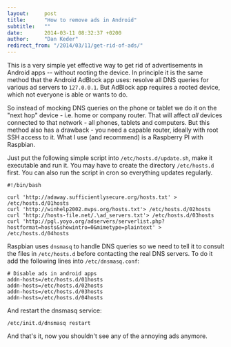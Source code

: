 ```yaml
---
layout:     post
title:      "How to remove ads in Android"
subtitle:   ""
date:       2014-03-11 08:32:37 +0200
author:     "Dan Keder"
redirect_from: "/2014/03/11/get-rid-of-ads/"
---
```


This is a very simple yet effective way to get rid of advertisements
in Android apps -- without rooting the device. In principle it is the
same method that the Android AdBlock app uses: resolve all DNS queries for
various ad servers to `127.0.0.1`. But AdBlock app requires a rooted device, which
not everyone is able or wants to do.

So instead of mocking DNS queries on the phone or tablet we do it on the "next
hop" device - i.e. home or company router. That will affect *all* devices
connected to that network - all phones, tablets and computers. But this method
also has a drawback - you need a capable router, ideally with root SSH access to
it. What I use (and recommend) is a Raspberry PI with Raspbian.

Just put the following simple script into `/etc/hosts.d/update.sh`, make it executable and run it. You
may have to create the directory `/etc/hosts.d` first. You can also run the script in cron so everything updates regularly.

    #!/bin/bash

    curl 'http://adaway.sufficientlysecure.org/hosts.txt' > /etc/hosts.d/01hosts
    curl 'http://winhelp2002.mvps.org/hosts.txt'> /etc/hosts.d/02hosts
    curl 'http://hosts-file.net/.\ad_servers.txt'> /etc/hosts.d/03hosts
    curl 'http://pgl.yoyo.org/adservers/serverlist.php?hostformat=hosts&showintro=0&mimetype=plaintext' > /etc/hosts.d/04hosts


Raspbian uses `dnsmasq` to handle DNS queries so we need to tell it to consult
the files in `/etc/hosts.d` before contacting the real DNS servers. To do it add
the following lines into `/etc/dnsmasq.conf`:

    # Disable ads in android apps
    addn-hosts=/etc/hosts.d/01hosts
    addn-hosts=/etc/hosts.d/02hosts
    addn-hosts=/etc/hosts.d/03hosts
    addn-hosts=/etc/hosts.d/04hosts

And restart the dnsmasq service:

    /etc/init.d/dnsmasq restart

And that's it, now you shouldn't see any of the annoying ads anymore.
